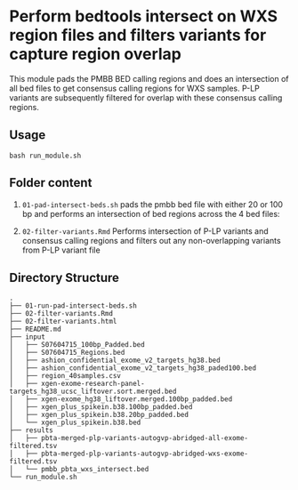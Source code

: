 # Perform bedtools intersect on WXS region files and filters variants for capture region overlap 

This module pads the PMBB BED calling regions and does an intersection of all bed files to get consensus calling regions for WXS samples. P-LP variants are subsequently filtered for overlap with these consensus calling regions. 

## Usage

`bash run_module.sh` 

## Folder content 

1. `01-pad-intersect-beds.sh` pads the pmbb bed file with either 20 or 100 bp and performs an intersection of bed regions across the 4 bed files:

2. `02-filter-variants.Rmd` Performs intersection of P-LP variants and consensus calling regions and filters out any non-overlapping variants from P-LP variant file


## Directory Structure
```
.
├── 01-run-pad-intersect-beds.sh
├── 02-filter-variants.Rmd
├── 02-filter-variants.html
├── README.md
├── input
│   ├── S07604715_100bp_Padded.bed
│   ├── S07604715_Regions.bed
│   ├── ashion_confidential_exome_v2_targets_hg38.bed
│   ├── ashion_confidential_exome_v2_targets_hg38_paded100.bed
│   ├── region_40samples.csv
│   ├── xgen-exome-research-panel-targets_hg38_ucsc_liftover.sort.merged.bed
│   ├── xgen-exome_hg38_liftover.merged.100bp_padded.bed
│   ├── xgen_plus_spikein.b38.100bp_padded.bed
│   ├── xgen_plus_spikein.b38.20bp_padded.bed
│   └── xgen_plus_spikein.b38.bed
├── results
│   ├── pbta-merged-plp-variants-autogvp-abridged-all-exome-filtered.tsv
│   ├── pbta-merged-plp-variants-autogvp-abridged-wxs-exome-filtered.tsv
│   └── pmbb_pbta_wxs_intersect.bed
└── run_module.sh
```
  
